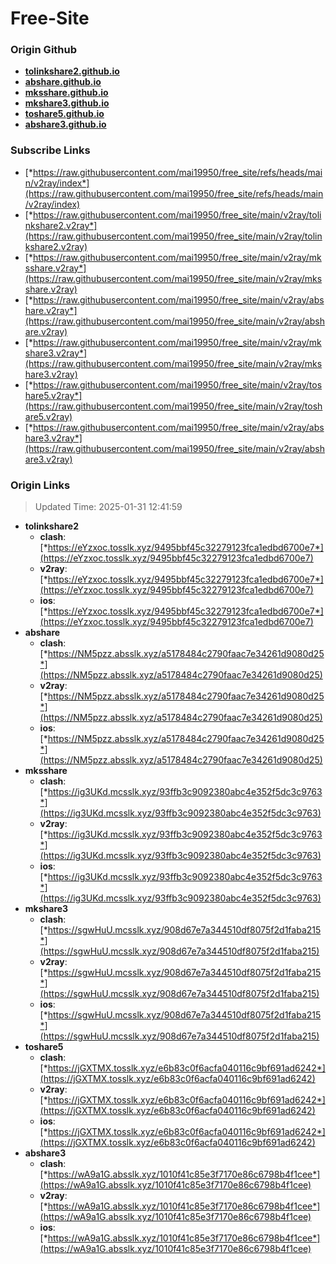 # Free-Site

### Origin Github

- [**tolinkshare2.github.io**](https://github.com/tolinkshare2/tolinkshare2.github.io)
- [**abshare.github.io**](https://github.com/abshare/abshare.github.io)
- [**mksshare.github.io**](https://github.com/mksshare/mksshare.github.io)
- [**mkshare3.github.io**](https://github.com/mkshare3/mkshare3.github.io)
- [**toshare5.github.io**](https://github.com/toshare5/toshare5.github.io)
- [**abshare3.github.io**](https://github.com/abshare3/abshare3.github.io)

### Subscribe Links

- [*https://raw.githubusercontent.com/mai19950/free_site/refs/heads/main/v2ray/index*](https://raw.githubusercontent.com/mai19950/free_site/refs/heads/main/v2ray/index)
- [*https://raw.githubusercontent.com/mai19950/free_site/main/v2ray/tolinkshare2.v2ray*](https://raw.githubusercontent.com/mai19950/free_site/main/v2ray/tolinkshare2.v2ray)
- [*https://raw.githubusercontent.com/mai19950/free_site/main/v2ray/mksshare.v2ray*](https://raw.githubusercontent.com/mai19950/free_site/main/v2ray/mksshare.v2ray)
- [*https://raw.githubusercontent.com/mai19950/free_site/main/v2ray/abshare.v2ray*](https://raw.githubusercontent.com/mai19950/free_site/main/v2ray/abshare.v2ray)
- [*https://raw.githubusercontent.com/mai19950/free_site/main/v2ray/mkshare3.v2ray*](https://raw.githubusercontent.com/mai19950/free_site/main/v2ray/mkshare3.v2ray)
- [*https://raw.githubusercontent.com/mai19950/free_site/main/v2ray/toshare5.v2ray*](https://raw.githubusercontent.com/mai19950/free_site/main/v2ray/toshare5.v2ray)
- [*https://raw.githubusercontent.com/mai19950/free_site/main/v2ray/abshare3.v2ray*](https://raw.githubusercontent.com/mai19950/free_site/main/v2ray/abshare3.v2ray)

### Origin Links

> Updated Time: 2025-01-31 12:41:59

- **tolinkshare2**
  - **clash**: [*https://eYzxoc.tosslk.xyz/9495bbf45c32279123fca1edbd6700e7*](https://eYzxoc.tosslk.xyz/9495bbf45c32279123fca1edbd6700e7)
  - **v2ray**: [*https://eYzxoc.tosslk.xyz/9495bbf45c32279123fca1edbd6700e7*](https://eYzxoc.tosslk.xyz/9495bbf45c32279123fca1edbd6700e7)
  - **ios**: [*https://eYzxoc.tosslk.xyz/9495bbf45c32279123fca1edbd6700e7*](https://eYzxoc.tosslk.xyz/9495bbf45c32279123fca1edbd6700e7)
- **abshare**
  - **clash**: [*https://NM5pzz.absslk.xyz/a5178484c2790faac7e34261d9080d25*](https://NM5pzz.absslk.xyz/a5178484c2790faac7e34261d9080d25)
  - **v2ray**: [*https://NM5pzz.absslk.xyz/a5178484c2790faac7e34261d9080d25*](https://NM5pzz.absslk.xyz/a5178484c2790faac7e34261d9080d25)
  - **ios**: [*https://NM5pzz.absslk.xyz/a5178484c2790faac7e34261d9080d25*](https://NM5pzz.absslk.xyz/a5178484c2790faac7e34261d9080d25)
- **mksshare**
  - **clash**: [*https://ig3UKd.mcsslk.xyz/93ffb3c9092380abc4e352f5dc3c9763*](https://ig3UKd.mcsslk.xyz/93ffb3c9092380abc4e352f5dc3c9763)
  - **v2ray**: [*https://ig3UKd.mcsslk.xyz/93ffb3c9092380abc4e352f5dc3c9763*](https://ig3UKd.mcsslk.xyz/93ffb3c9092380abc4e352f5dc3c9763)
  - **ios**: [*https://ig3UKd.mcsslk.xyz/93ffb3c9092380abc4e352f5dc3c9763*](https://ig3UKd.mcsslk.xyz/93ffb3c9092380abc4e352f5dc3c9763)
- **mkshare3**
  - **clash**: [*https://sgwHuU.mcsslk.xyz/908d67e7a344510df8075f2d1faba215*](https://sgwHuU.mcsslk.xyz/908d67e7a344510df8075f2d1faba215)
  - **v2ray**: [*https://sgwHuU.mcsslk.xyz/908d67e7a344510df8075f2d1faba215*](https://sgwHuU.mcsslk.xyz/908d67e7a344510df8075f2d1faba215)
  - **ios**: [*https://sgwHuU.mcsslk.xyz/908d67e7a344510df8075f2d1faba215*](https://sgwHuU.mcsslk.xyz/908d67e7a344510df8075f2d1faba215)
- **toshare5**
  - **clash**: [*https://jGXTMX.tosslk.xyz/e6b83c0f6acfa040116c9bf691ad6242*](https://jGXTMX.tosslk.xyz/e6b83c0f6acfa040116c9bf691ad6242)
  - **v2ray**: [*https://jGXTMX.tosslk.xyz/e6b83c0f6acfa040116c9bf691ad6242*](https://jGXTMX.tosslk.xyz/e6b83c0f6acfa040116c9bf691ad6242)
  - **ios**: [*https://jGXTMX.tosslk.xyz/e6b83c0f6acfa040116c9bf691ad6242*](https://jGXTMX.tosslk.xyz/e6b83c0f6acfa040116c9bf691ad6242)
- **abshare3**
  - **clash**: [*https://wA9a1G.absslk.xyz/1010f41c85e3f7170e86c6798b4f1cee*](https://wA9a1G.absslk.xyz/1010f41c85e3f7170e86c6798b4f1cee)
  - **v2ray**: [*https://wA9a1G.absslk.xyz/1010f41c85e3f7170e86c6798b4f1cee*](https://wA9a1G.absslk.xyz/1010f41c85e3f7170e86c6798b4f1cee)
  - **ios**: [*https://wA9a1G.absslk.xyz/1010f41c85e3f7170e86c6798b4f1cee*](https://wA9a1G.absslk.xyz/1010f41c85e3f7170e86c6798b4f1cee)
